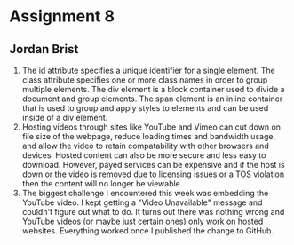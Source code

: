 # Assignment 8
## Jordan Brist

1. The id attribute specifies a unique identifier for a single element. The class attribute specifies one or more class names in order to group multiple elements. The div element is a block container used to divide a document and group elements. The span element is an inline container that is used to group and apply styles to elements and can be used inside of a div element.
2. Hosting videos through sites like YouTube and Vimeo can cut down on file size of the webpage, reduce loading times and bandwidth usage, and allow the video to retain compatability with other browsers and devices. Hosted content can also be more secure and less easy to download. However, payed services can be expensive and if the host is down or the video is removed due to licensing issues or a TOS violation then the content will no longer be viewable. 
3. The biggest challenge I encountered this week was embedding the YouTube video. I kept getting a "Video Unavailable" message and couldn't figure out what to do. It turns out there was nothing wrong and YouTube videos (or maybe just certain ones) only work on hosted websites. Everything worked once I published the change to GitHub. 